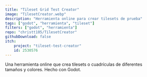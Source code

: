```yaml
---
title: "Tileset Grid Test Creator"
image: "TilesetCreator.webp"
description: "Herramienta online para crear tilesets de prueba"
tags: ["godot", "herramienta", "tileset"]
filters: ["godot", "herramienta"]
repo: "christt105/TilesetCreator"
githubDownload: false
itch: 
    project: "tileset-test-creator"
    id: 2530576
---
```

Una herramienta online que crea tilesets o cuadrículas de diferentes tamaños y colores. Hecho con Godot.
